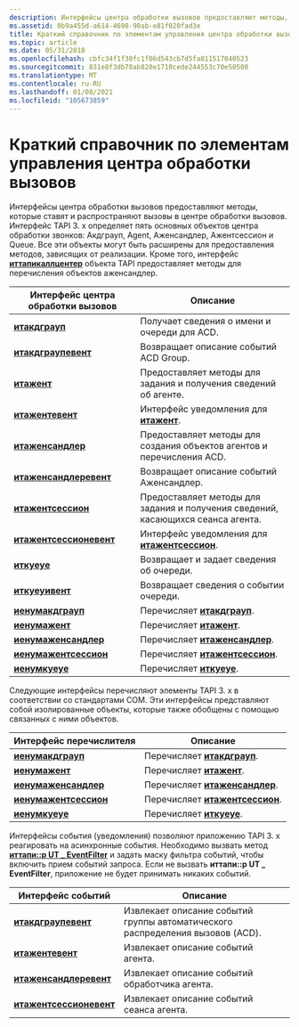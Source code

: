 ```yaml
---
description: Интерфейсы центра обработки вызовов предоставляют методы, которые ставят и распространяют вызовы в центре обработки вызовов.
ms.assetid: 0b9a455d-a614-4698-90ab-e81f020fad3e
title: Краткий справочник по элементам управления центра обработки вызовов
ms.topic: article
ms.date: 05/31/2018
ms.openlocfilehash: cbfc34f1f30fc1f06d543cb7d5fa811517040523
ms.sourcegitcommit: 831e8f3db78ab820e1710cede244553c70e50500
ms.translationtype: MT
ms.contentlocale: ru-RU
ms.lasthandoff: 01/08/2021
ms.locfileid: "105673859"
---
```

# <a name="call-center-controls-quick-reference"></a>Краткий справочник по элементам управления центра обработки вызовов

Интерфейсы центра обработки вызовов предоставляют методы, которые ставят и распространяют вызовы в центре обработки вызовов. Интерфейс TAPI 3. x определяет пять основных объектов центра обработки звонков: Акдграуп, Agent, Аженсандлер, Ажентсессион и Queue. Все эти объекты могут быть расширены для предоставления методов, зависящих от реализации. Кроме того, интерфейс [**иттапикаллцентер**](/windows/win32/api/tapi3cc/nn-tapi3cc-ittapicallcenter) объекта TAPI предоставляет методы для перечисления объектов аженсандлер.



| Интерфейс центра обработки вызовов                              | Описание                                                              |
|----------------------------------------------------|--------------------------------------------------------------------------|
| [**итакдграуп**](/windows/win32/api/tapi3cc/nn-tapi3cc-itacdgroup)                   | Получает сведения о имени и очереди для ACD.                        |
| [**итакдграупевент**](/windows/win32/api/tapi3cc/nn-tapi3cc-itacdgroupevent)         | Возвращает описание событий ACD Group.                                    |
| [**итажент**](/windows/win32/api/tapi3cc/nn-tapi3cc-itagent)                         | Предоставляет методы для задания и получения сведений об агенте.         |
| [**итажентевент**](/windows/win32/api/tapi3cc/nn-tapi3cc-itagentevent)               | Интерфейс уведомления для [**итажент**](/windows/win32/api/tapi3cc/nn-tapi3cc-itagent).                   |
| [**итаженсандлер**](/windows/win32/api/tapi3cc/nn-tapi3cc-itagenthandler)           | Предоставляет методы для создания объектов агентов и перечисления ACD.       |
| [**итаженсандлеревент**](/windows/win32/api/tapi3cc/nn-tapi3cc-itagenthandlerevent) | Возвращает описание событий Аженсандлер.                                 |
| [**итажентсессион**](/windows/win32/api/tapi3cc/nn-tapi3cc-itagentsession)           | Предоставляет методы для задания и получения сведений, касающихся сеанса агента. |
| [**итажентсессионевент**](/windows/win32/api/tapi3cc/nn-tapi3cc-itagentsessionevent) | Интерфейс уведомления для [**итажентсессион**](/windows/win32/api/tapi3cc/nn-tapi3cc-itagentsession).     |
| [**иткуеуе**](/windows/win32/api/tapi3cc/nn-tapi3cc-itqueue)                         | Возвращает и задает сведения об очереди.                            |
| [**иткуеуивент**](/windows/win32/api/tapi3cc/nn-tapi3cc-itqueueevent)               | Возвращает сведения о событии очереди.                               |
| [**иенумакдграуп**](/windows/win32/api/tapi3cc/nn-tapi3cc-ienumacdgroup)             | Перечисляет [**итакдграуп**](/windows/win32/api/tapi3cc/nn-tapi3cc-itacdgroup).                             |
| [**иенумажент**](/windows/win32/api/tapi3cc/nn-tapi3cc-ienumagent)                   | Перечисляет [**итажент**](/windows/win32/api/tapi3cc/nn-tapi3cc-itagent).                                   |
| [**иенумаженсандлер**](/windows/win32/api/tapi3cc/nn-tapi3cc-ienumagenthandler)     | Перечисляет [**итаженсандлер**](/windows/win32/api/tapi3cc/nn-tapi3cc-itagenthandler).                     |
| [**иенумажентсессион**](/windows/win32/api/tapi3cc/nn-tapi3cc-ienumagentsession)     | Перечисляет [**итажентсессион**](/windows/win32/api/tapi3cc/nn-tapi3cc-itagentsession).                     |
| [**иенумкуеуе**](/windows/win32/api/tapi3cc/nn-tapi3cc-ienumqueue)                   | Перечисляет [**иткуеуе**](/windows/win32/api/tapi3cc/nn-tapi3cc-itqueue).                                   |



 

Следующие интерфейсы перечисляют элементы TAPI 3. x в соответствии со стандартами COM. Эти интерфейсы представляют собой изолированные объекты, которые также обобщены с помощью связанных с ними объектов.



| Интерфейс перечислителя                           | Описание                                          |
|------------------------------------------------|------------------------------------------------------|
| [**иенумакдграуп**](/windows/win32/api/tapi3cc/nn-tapi3cc-ienumacdgroup)         | Перечисляет [**итакдграуп**](/windows/win32/api/tapi3cc/nn-tapi3cc-itacdgroup).         |
| [**иенумажент**](/windows/win32/api/tapi3cc/nn-tapi3cc-ienumagent)               | Перечисляет [**итажент**](/windows/win32/api/tapi3cc/nn-tapi3cc-itagent).               |
| [**иенумаженсандлер**](/windows/win32/api/tapi3cc/nn-tapi3cc-ienumagenthandler) | Перечисляет [**итаженсандлер**](/windows/win32/api/tapi3cc/nn-tapi3cc-itagenthandler). |
| [**иенумажентсессион**](/windows/win32/api/tapi3cc/nn-tapi3cc-ienumagentsession) | Перечисляет [**итажентсессион**](/windows/win32/api/tapi3cc/nn-tapi3cc-itagentsession). |
| [**иенумкуеуе**](/windows/win32/api/tapi3cc/nn-tapi3cc-ienumqueue)               | Перечисляет [**иткуеуе**](/windows/win32/api/tapi3cc/nn-tapi3cc-itqueue).               |



 

Интерфейсы события (уведомления) позволяют приложению TAPI 3. x реагировать на асинхронные события. Необходимо вызвать метод [**иттапи::p UT \_ EventFilter**](/windows/desktop/api/tapi3if/nf-tapi3if-ittapi-put_eventfilter) и задать маску фильтра событий, чтобы включить прием событий запроса. Если не вызвать **иттапи::p UT \_ EventFilter**, приложение не будет принимать никаких событий.



| Интерфейс событий                                    | Описание                                                                  |
|----------------------------------------------------|------------------------------------------------------------------------------|
| [**итакдграупевент**](/windows/win32/api/tapi3cc/nn-tapi3cc-itacdgroupevent)         | Извлекает описание событий группы автоматического распределения вызовов (ACD). |
| [**итажентевент**](/windows/win32/api/tapi3cc/nn-tapi3cc-itagentevent)               | Извлекает описание событий агента.                                   |
| [**итаженсандлеревент**](/windows/win32/api/tapi3cc/nn-tapi3cc-itagenthandlerevent) | Извлекает описание событий обработчика агента.                           |
| [**итажентсессионевент**](/windows/win32/api/tapi3cc/nn-tapi3cc-itagentsessionevent) | Извлекает описание событий сеанса агента.                           |



 

 

 
